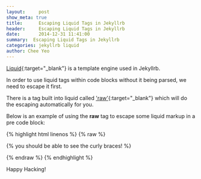 ```yaml
---
layout:     post
show_meta: true
title:      Escaping Liquid Tags in Jekyllrb
header:     Escaping Liquid Tags in Jekyllrb
date:       2014-12-31 11:41:00
summary:  Escaping Liquid Tags in Jekyllrb
categories: jekyllrb liquid
author: Chee Yeo
---
```


[Liquid](https://github.com/Shopify/liquid/){:target="_blank"} is a template engine used in Jekyllrb.

In order to use liquid tags within code blocks without it being parsed, we need
to escape it first.

There is a tag built into liquid called ['raw'](https://github.com/Shopify/liquid/blob/master/lib/liquid/tags/raw.rb){:target="_blank"} which
will do the escaping automatically for you.

Below is an example of using the __raw__ tag to escape some liquid markup
in a pre code block:

{% highlight html linenos %}
{% raw %}
<p>{% you should be able to see the curly braces! %}</p>
{% endraw %}
{% endhighlight %}

Happy Hacking!
